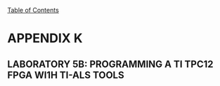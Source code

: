 [Table of Contents](https://github.com/JeffDeCola/my-masters-thesis#table-of-contents)

# APPENDIX K

## LABORATORY 5B: PROGRAMMING A TI TPC12 FPGA WI1H TI-ALS TOOLS
